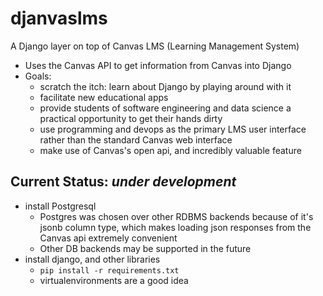 # djanvaslms

A Django layer on top of Canvas LMS (Learning Management System)
- Uses the Canvas API to get information from Canvas into Django
- Goals:
  - scratch the itch: learn about Django by playing around with it
  - facilitate new educational apps
  - provide students of software engineering and data science a
    practical opportunity to get their hands dirty
  - use programming and devops as the primary LMS user interface
    rather than the standard Canvas web interface
  - make use of Canvas's open api, and incredibly valuable feature
  
## Current Status: *under development*

- install Postgresql
  - Postgres was chosen over other RDBMS backends because of it's jsonb
    column type, which makes loading json responses from the Canvas
    api extremely convenient
  - Other DB backends may be supported in the future
- install django, and other libraries
  - ```pip install -r requirements.txt```
  - virtualenvironments are a good idea
